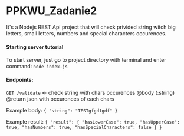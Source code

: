 # PPKWU_Zadanie2
It's a Nodejs REST Api project that will check privided string witch big letters, small letters, numbers and special characters occurences.

#### Starting server tutorial
To start server, just go to project directory with terminal and enter command:
`node index.js`

#### Endpoints:
`GET /validate` <- check string with chars occurences
@body (:string)
@return json with occurences of each chars

Example body:
`{
  "string": "TESTgfgd1gdf"
}`

Example result:
`{
  "result": {
    "hasLowerCase": true,
    "hasUpperCase": true,
    "hasNumbers": true,
    "hasSpecialCharacters": false
  }
}`
